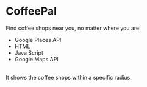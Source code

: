 # CoffeePal
Find coffee shops near you, no matter where you are!
- Google Places API
- HTML
- Java Script
- Google Maps API

<br>
It shows the coffee shops within a specific radius.
